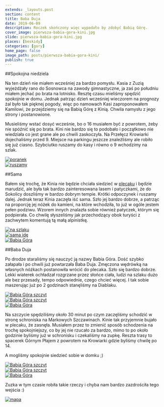 ```yaml
---
extends: _layouts.post
section: content
title: Baba Duja
date: 2019-06-09
description: Roczek skończony więc wypadało by zdobyć Babią Górę.
cover_image: pierwsza-babia-gora-kini.jpg
slide: pierwsza-babia-gora-kini.jpg
places: [beskidy]
categories: [gory]
home_page: false
image_path: posts/pierwsza-babia-gora-kini/
publish: true
---
```


##Spokojna niedziela

Na ten dzień nie miałem wcześniej za bardzo pomysłu. Kasia z Zuzią wyjeżdżały rano do Sosnowca na zawody gimnastyczne, ja zaś po południu miałem jechać po brata na lotnisko. Resztę czasu mieliśmy spędzić spokojnie w domu. Jednak patrząc dzień wcześniej wieczorem na prognozy żal było tak pięknej pogody, więc po namowach Kasi zaproponowałem Kamilowi, że przejdziemy się na Babią Górę z Kinią. Chwila namysłu z jego strony i postanowione.

Musieliśmy wstać dosyć wcześnie, bo o 16 musiałem być z powrotem, żeby nie spóźnić się po brata. Kini nie bardzo się to podobało i początkowo nie wiedziała co jest grane ale po chwili zaskoczyła.
Na Przełęcz Krowiarki dojechaliśmy przed 9. Miejsce na parkingu jeszcze znaleźliśmy ale robiło się już ciasno. Szybciutko ruszamy do kasy i równo o 9 wchodzimy na szlak.

<div class="flex items-stretch justify-between w-full my-8 flex-wrap">
    <div class="w-full sm:w-1/2 sm:pr-2">
        <a href="{{ $page->cloudinary }}{{ $page->postPhoto }}/{{ $page->cloudinaryId }}/{{ $page->image_path }}poranek.jpg">
            <img data-srcset="{{ $page->cloudinary }}{{ $page->postPhotoSmall }}/{{ $page->cloudinaryId }}/{{ $page->image_path }}poranek.jpg 768w,{{ $page->cloudinary }}{{ $page->postPhoto }}/{{ $page->cloudinaryId }}/{{ $page->image_path }}poranek.jpg 1400w" data-sizes="75vw,(min-width: 1024px) 900px" data-src="{{ $page->cloudinary }}{{ $page->postPhoto }}/{{ $page->cloudinaryId }}/{{ $page->image_path }}poranek.jpg" alt="poranek" class="lazy" loading="lazy">
        </a>
    </div>
    <div class="w-full mt-2 sm:mt-0 sm:w-1/2">
        <a href="{{ $page->cloudinary }}{{ $page->postPhoto }}/{{ $page->cloudinaryId }}/{{ $page->image_path }}ruszamy.jpg">
            <img data-srcset="{{ $page->cloudinary }}{{ $page->postPhotoSmall }}/{{ $page->cloudinaryId }}/{{ $page->image_path }}ruszamy.jpg 768w,{{ $page->cloudinary }}{{ $page->postPhoto }}/{{ $page->cloudinaryId }}/{{ $page->image_path }}ruszamy.jpg 1400w" data-sizes="75vw,(min-width: 1024px) 900px" data-src="{{ $page->cloudinary }}{{ $page->postPhoto }}/{{ $page->cloudinaryId }}/{{ $page->image_path }}ruszamy.jpg" alt="ruszamy" class="lazy" loading="lazy">
        </a>
    </div>
</div>

##Sama

Bałem się trochę, że Kinia nie będzie chciała siedzieć w <a href="https://www.ceneo.pl/31286488#crid=271634&pid=20128" target="_blank" rel="nofollow noopener noreferrer">plecaku</a> i będzie marudzić, ale była tak bardzo zainteresowana lasem i patyczkami, że do Sokolicy doszliśmy w bardzo dobrym tempie. Krótki odpoczynek i ruszamy dalej. Jednak teraz Kinia zaczęła iść sama. Szło jej bardzo dobrze, a patrząc na proporcję jej nóżek do kamieni, na które wchodziła, to już w ogóle jestem pełen podziwu. Wzorem innych znalazła sobie również patyczek, którym się podpierała. Co chwilę słyszeliśmy jak przechodzący obok turyści z zachwytem komentują tą małą alpinistkę.

<div class="flex items-stretch justify-between w-full my-8 flex-wrap">
    <div class="w-full sm:w-1/3 sm:pr-2">
        <a href="{{ $page->cloudinary }}{{ $page->postPhoto }}/{{ $page->cloudinaryId }}/{{ $page->image_path }}na-szlaku.jpg">
            <img data-srcset="{{ $page->cloudinary }}{{ $page->postPhotoSmall }}/{{ $page->cloudinaryId }}/{{ $page->image_path }}na-szlaku.jpg 768w,{{ $page->cloudinary }}{{ $page->postPhoto }}/{{ $page->cloudinaryId }}/{{ $page->image_path }}na-szlaku.jpg 1400w" data-sizes="75vw,(min-width: 1024px) 900px" data-src="{{ $page->cloudinary }}{{ $page->postPhoto }}/{{ $page->cloudinaryId }}/{{ $page->image_path }}na-szlaku.jpg" alt="na szlaku" class="lazy" loading="lazy">
        </a>
    </div>
    <div class="w-full sm:w-1/3 sm:pr-2 mt-2 sm:mt-0">
        <a href="{{ $page->cloudinary }}{{ $page->postPhoto }}/{{ $page->cloudinaryId }}/{{ $page->image_path }}sama-ide.jpg">
            <img data-srcset="{{ $page->cloudinary }}{{ $page->postPhotoSmall }}/{{ $page->cloudinaryId }}/{{ $page->image_path }}sama-ide.jpg 768w,{{ $page->cloudinary }}{{ $page->postPhoto }}/{{ $page->cloudinaryId }}/{{ $page->image_path }}sama-ide.jpg 1400w" data-sizes="75vw,(min-width: 1024px) 900px" data-src="{{ $page->cloudinary }}{{ $page->postPhoto }}/{{ $page->cloudinaryId }}/{{ $page->image_path }}sama-ide.jpg" alt="sama idę" class="lazy" loading="lazy">
        </a>
    </div>
    <div class="w-full sm:w-1/3 mt-2 sm:mt-0">
        <a href="{{ $page->cloudinary }}{{ $page->postPhoto }}/{{ $page->cloudinaryId }}/{{ $page->image_path }}babia-gora-2.jpg">
            <img data-srcset="{{ $page->cloudinary }}{{ $page->postPhotoSmall }}/{{ $page->cloudinaryId }}/{{ $page->image_path }}babia-gora-2.jpg 768w,{{ $page->cloudinary }}{{ $page->postPhoto }}/{{ $page->cloudinaryId }}/{{ $page->image_path }}babia-gora-2.jpg 1400w" data-sizes="75vw,(min-width: 1024px) 900px" data-src="{{ $page->cloudinary }}{{ $page->postPhoto }}/{{ $page->cloudinaryId }}/{{ $page->image_path }}babia-gora-2.jpg" alt="Babia Góra" class="lazy" loading="lazy">
        </a>
    </div>
</div>

##Baba Duja

Po drodze staraliśmy się nauczyć ją nazwy Babia Góra. Dość szybko załapała i po chwili już powtarzała Baba Duja.
Zmęczona wędrówką na własnych nóżkach postanowiła wrócić do plecaka. Szło się bardzo dobrze. Lekki wiaterek ochładzał rozgrzane przez słońce ciała, ludzi na szlaku dużo ale bez przesady, tempo odpowiednie, czego chcieć więcej. I tak sobie maszerując już po 2 godzinach stanęliśmy na Diablaku.

<div class="flex items-stretch justify-between w-full my-8 flex-wrap">
    <div class="w-full sm:w-1/3 sm:pr-2">
        <a href="{{ $page->cloudinary }}{{ $page->postPhoto }}/{{ $page->cloudinaryId }}/{{ $page->image_path }}babia-gora-szczyt.jpg">
            <img data-srcset="{{ $page->cloudinary }}{{ $page->postPhotoSmall }}/{{ $page->cloudinaryId }}/{{ $page->image_path }}babia-gora-szczyt.jpg 768w,{{ $page->cloudinary }}{{ $page->postPhoto }}/{{ $page->cloudinaryId }}/{{ $page->image_path }}babia-gora-szczyt.jpg 1400w" data-sizes="75vw,(min-width: 1024px) 900px" data-src="{{ $page->cloudinary }}{{ $page->postPhoto }}/{{ $page->cloudinaryId }}/{{ $page->image_path }}babia-gora-szczyt.jpg" alt="Babia Góra szczyt" class="lazy" loading="lazy">
        </a>
    </div>
    <div class="w-full sm:w-1/3 sm:pr-2 mt-2 sm:mt-0">
        <a href="{{ $page->cloudinary }}{{ $page->postPhoto }}/{{ $page->cloudinaryId }}/{{ $page->image_path }}babia-gora.jpg">
            <img data-srcset="{{ $page->cloudinary }}{{ $page->postPhotoSmall }}/{{ $page->cloudinaryId }}/{{ $page->image_path }}babia-gora.jpg 768w,{{ $page->cloudinary }}{{ $page->postPhoto }}/{{ $page->cloudinaryId }}/{{ $page->image_path }}babia-gora.jpg 1400w" data-sizes="75vw,(min-width: 1024px) 900px" data-src="{{ $page->cloudinary }}{{ $page->postPhoto }}/{{ $page->cloudinaryId }}/{{ $page->image_path }}babia-gora.jpg" alt="Babia Góra szczyt" class="lazy" loading="lazy">
        </a>
    </div>
    <div class="w-full sm:w-1/3 mt-2 sm:mt-0">
        <a href="{{ $page->cloudinary }}{{ $page->postPhoto }}/{{ $page->cloudinaryId }}/{{ $page->image_path }}babia-gora-3.jpg">
            <img data-srcset="{{ $page->cloudinary }}{{ $page->postPhotoSmall }}/{{ $page->cloudinaryId }}/{{ $page->image_path }}babia-gora-3.jpg 768w,{{ $page->cloudinary }}{{ $page->postPhoto }}/{{ $page->cloudinaryId }}/{{ $page->image_path }}babia-gora-3.jpg 1400w" data-sizes="75vw,(min-width: 1024px) 900px" data-src="{{ $page->cloudinary }}{{ $page->postPhoto }}/{{ $page->cloudinaryId }}/{{ $page->image_path }}babia-gora-3.jpg" alt="Babia Góra" class="lazy" loading="lazy">
        </a>
    </div>
</div>

Na szczycie spędziliśmy około 30 minut po czym zaczęliśmy schodzić w stronę schroniska na Markowych Szczawinach. Kinie tak przyjemnie bujało w plecaku, że zasnęła. Musiałem przez to zmienić sposób schodzenia na trochę spokojniejszy, co by jej nie rzucało za bardzo, mimo to po około godzinie byliśmy już w schronisku i czekaliśmy na zupkę. Reszta trasy to spacerek Górnym Płajem z powrotem na Krowiarki gdzie byliśmy chwilę po 14.

A mogliśmy spokojnie siedzieć sobie w domku ;)

<div class="flex items-stretch justify-between w-full my-8 flex-wrap">
    <div class="w-full sm:w-1/3 sm:pr-2">
        <a href="{{ $page->cloudinary }}{{ $page->postPhoto }}/{{ $page->cloudinaryId }}/{{ $page->image_path }}okularki.jpg">
            <img data-srcset="{{ $page->cloudinary }}{{ $page->postPhotoSmall }}/{{ $page->cloudinaryId }}/{{ $page->image_path }}okularki.jpg 768w,{{ $page->cloudinary }}{{ $page->postPhoto }}/{{ $page->cloudinaryId }}/{{ $page->image_path }}okularki.jpg 1400w" data-sizes="75vw,(min-width: 1024px) 900px" data-src="{{ $page->cloudinary }}{{ $page->postPhoto }}/{{ $page->cloudinaryId }}/{{ $page->image_path }}okularki.jpg" alt="Babia Góra szczyt" class="lazy" loading="lazy">
        </a>
    </div>
    <div class="w-full sm:w-1/3 sm:pr-2 mt-2 sm:mt-0">
        <a href="{{ $page->cloudinary }}{{ $page->postPhoto }}/{{ $page->cloudinaryId }}/{{ $page->image_path }}widok.jpg">
            <img data-srcset="{{ $page->cloudinary }}{{ $page->postPhotoSmall }}/{{ $page->cloudinaryId }}/{{ $page->image_path }}widok.jpg 768w,{{ $page->cloudinary }}{{ $page->postPhoto }}/{{ $page->cloudinaryId }}/{{ $page->image_path }}widok.jpg 1400w" data-sizes="75vw,(min-width: 1024px) 900px" data-src="{{ $page->cloudinary }}{{ $page->postPhoto }}/{{ $page->cloudinaryId }}/{{ $page->image_path }}widok.jpg" alt="Babia Góra szczyt" class="lazy" loading="lazy">
        </a>
    </div>
    <div class="w-full sm:w-1/3 mt-2 sm:mt-0">
        <a href="{{ $page->cloudinary }}{{ $page->postPhoto }}/{{ $page->cloudinaryId }}/{{ $page->image_path }}schronisko.jpg">
            <img data-srcset="{{ $page->cloudinary }}{{ $page->postPhotoSmall }}/{{ $page->cloudinaryId }}/{{ $page->image_path }}schronisko.jpg 768w,{{ $page->cloudinary }}{{ $page->postPhoto }}/{{ $page->cloudinaryId }}/{{ $page->image_path }}schronisko.jpg 1400w" data-sizes="75vw,(min-width: 1024px) 900px" data-src="{{ $page->cloudinary }}{{ $page->postPhoto }}/{{ $page->cloudinaryId }}/{{ $page->image_path }}schronisko.jpg" alt="Babia Góra" class="lazy" loading="lazy">
        </a>
    </div>
</div>

Zuzka w tym czasie robiła takie rzeczy i chyba nam bardzo zazdrościła tego wejścia :)

<div>
    <a href="{{ $page->cloudinary }}{{ $page->postPhoto }}/{{ $page->cloudinaryId }}/{{ $page->image_path }}zuzka.jpg">
        <img data-srcset="{{ $page->cloudinary }}{{ $page->postPhotoSmall }}/{{ $page->cloudinaryId }}/{{ $page->image_path }}zuzka.jpg 768w,{{ $page->cloudinary }}{{ $page->postPhoto }}/{{ $page->cloudinaryId }}/{{ $page->image_path }}zuzka.jpg 1400w" data-sizes="75vw,(min-width: 1024px) 900px" data-src="{{ $page->cloudinary }}{{ $page->postPhoto }}/{{ $page->cloudinaryId }}/{{ $page->image_path }}zuzka.jpg" alt="mapa" class="lazy" loading="lazy">
    </a>
</div>